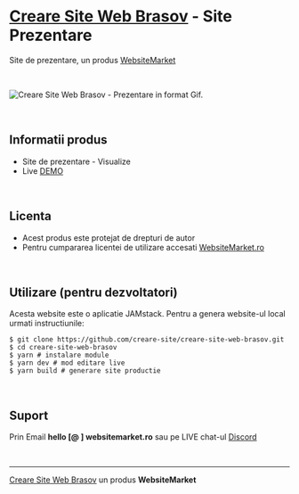 ﻿# [Creare Site Web Brasov](https://creare-site-web-brasov.websitemarket.ro/) - Site Prezentare

Site de prezentare, un produs [WebsiteMarket](https://websitemarket.ro)

<br />

![Creare Site Web Brasov - Prezentare in format Gif.](https://raw.githubusercontent.com/creare-site/static/master/produse/creare-site-web-brasov-intro.gif)

<br />

## Informatii produs

- Site de prezentare - Visualize
- Live [DEMO](https://creare-site-web-brasov.websitemarket.ro)
 
<br />

## Licenta

- Acest produs este protejat de drepturi de autor
- Pentru cumpararea licentei de utilizare accesati [WebsiteMarket.ro](https://websitemarket.ro) 

<br />

## Utilizare (pentru dezvoltatori)

Acesta website este o aplicatie JAMstack. Pentru a genera website-ul local urmati instructiunile:

```
$ git clone https://github.com/creare-site/creare-site-web-brasov.git
$ cd creare-site-web-brasov
$ yarn # instalare module
$ yarn dev # mod editare live
$ yarn build # generare site productie
```

<br />

## Suport

Prin Email **hello [@ ] websitemarket.ro** sau pe LIVE chat-ul [Discord](https://discord.gg/MFRQmAk)

<br />

---
[Creare Site Web Brasov](https://creare-site-web-brasov.websitemarket.ro/) un produs **WebsiteMarket**
